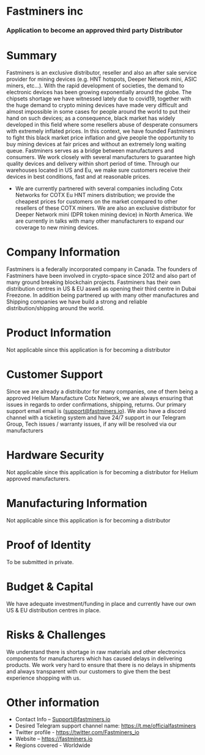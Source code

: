 # Fastminers inc 

### Application to become an approved third party Distributor 

# Summary 
Fastminers is an exclusive distributor, reseller and also an after sale service provider for mining devices (e.g. HNT hotspots, Deeper Network mini, ASIC miners, etc…). With the rapid development of societies, the demand to electronic devices has been growing exponentially around the globe. The chipsets shortage we have witnessed lately due to covid19, together with the huge demand to crypto mining devices have made very difficult and almost impossible in some cases for people around the world to put their hand on such devices; as a consequence, black market has widely developed in this field where some resellers abuse of desperate consumers with extremely inflated prices. In this context, we have founded Fastminers to fight this black market price inflation and give people the opportunity to buy mining devices at fair prices and without an extremely long waiting queue. Fastminers serves as a bridge between manufacturers and consumers. We work closely with several manufacturers to guarantee high quality devices and delivery within short period of time. Through our warehouses located in US and Eu, we make sure customers receive their devices in best conditions, fast and at reasonable prices. 

* We are currently partnered with several companies including Cotx Networks for COTX Eu HNT miners distribution; we provide the cheapest prices for customers on the market compared to other resellers of these COTX miners. We are also an exclusive distributor for Deeper Network mini (DPR token mining device) in North America. We are currently in talks with many other manufacturers to expand our coverage to new mining devices.

# Company Information
Fastminers is a federally incorporated company in Canada. The founders of Fastminers have been involved in crypto-space since 2012 and also part of many ground breaking blockchain projects. Fastminers has their own distribution centres in US & EU aswell as opening their third centre in Dubai Freezone. In addition being partnered up with many other manufactures and Shipping companies we have build a strong and reliable distribution/shipping around the world.


# Product Information
Not applicable since this application is for becoming a distributor


# Customer Support
Since we are already a distributor for many companies, one of them being a approved Helium Manufacture Cotx Network, we are always ensuring that issues in regards to order confirmations, shipping, returns. Our primary support email email is (support@fastminers.io). We also have a discord channel with a ticketing system and have 24/7 support in our Telegram Group, Tech issues / warranty issues, if any will be resolved via our manufacturers

# Hardware Security
Not applicable since this application is for becoming a distributor for Helium approved manufacturers.

# Manufacturing Information
Not applicable since this application is for becoming a distributor

# Proof of Identity
To be submitted in private.

# Budget & Capital
We have adequate investment/funding in place and currently have our own US & EU distribution centres in place. 

# Risks & Challenges
We understand there is shortage in raw materials and other electronics components for manufacturers which has caused delays in delivering products. We work very hard to ensure that there is no delays in shipments and always transparent with our customers to give them the best experience shopping with us.

# Other information
* Contact Info – Support@fastminers.io
* Desired Telegram support channel name: https://t.me/officialfastminers
* Twitter profile - https://twitter.com/Fastminers_io
* Website – https://fastminers.io
* Regions covered - Worldwide 
